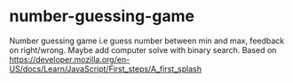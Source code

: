 # number-guessing-game
Number guessing game i.e guess number between min and max, feedback on right/wrong. Maybe add computer solve with binary search.
Based on https://developer.mozilla.org/en-US/docs/Learn/JavaScript/First_steps/A_first_splash
